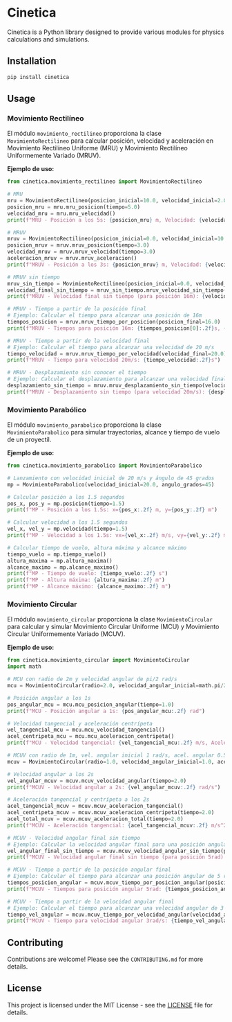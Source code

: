 # Cinetica

Cinetica is a Python library designed to provide various modules for physics calculations and simulations.

## Installation

```bash
pip install cinetica
```

## Usage

### Movimiento Rectilíneo

El módulo `movimiento_rectilineo` proporciona la clase `MovimientoRectilineo` para calcular posición, velocidad y aceleración en Movimiento Rectilíneo Uniforme (MRU) y Movimiento Rectilíneo Uniformemente Variado (MRUV).

**Ejemplo de uso:**

```python
from cinetica.movimiento_rectilineo import MovimientoRectilineo

# MRU
mru = MovimientoRectilineo(posicion_inicial=10.0, velocidad_inicial=2.0)
posicion_mru = mru.mru_posicion(tiempo=5.0)
velocidad_mru = mru.mru_velocidad()
print(f"MRU - Posición a los 5s: {posicion_mru} m, Velocidad: {velocidad_mru} m/s")

# MRUV
mruv = MovimientoRectilineo(posicion_inicial=0.0, velocidad_inicial=10.0, aceleracion_inicial=2.0)
posicion_mruv = mruv.mruv_posicion(tiempo=3.0)
velocidad_mruv = mruv.mruv_velocidad(tiempo=3.0)
aceleracion_mruv = mruv.mruv_aceleracion()
print(f"MRUV - Posición a los 3s: {posicion_mruv} m, Velocidad: {velocidad_mruv} m/s, Aceleración: {aceleracion_mruv} m/s^2")

# MRUV sin tiempo
mruv_sin_tiempo = MovimientoRectilineo(posicion_inicial=0.0, velocidad_inicial=0.0, aceleracion_inicial=2.0)
velocidad_final_sin_tiempo = mruv_sin_tiempo.mruv_velocidad_sin_tiempo(posicion_final=16.0)
print(f"MRUV - Velocidad final sin tiempo (para posición 16m): {velocidad_final_sin_tiempo} m/s")

# MRUV - Tiempo a partir de la posición final
# Ejemplo: Calcular el tiempo para alcanzar una posición de 16m
tiempos_posicion = mruv.mruv_tiempo_por_posicion(posicion_final=16.0)
print(f"MRUV - Tiempos para posición 16m: {tiempos_posicion[0]:.2f}s, {tiempos_posicion[1]:.2f}s")

# MRUV - Tiempo a partir de la velocidad final
# Ejemplo: Calcular el tiempo para alcanzar una velocidad de 20 m/s
tiempo_velocidad = mruv.mruv_tiempo_por_velocidad(velocidad_final=20.0)
print(f"MRUV - Tiempo para velocidad 20m/s: {tiempo_velocidad:.2f}s")

# MRUV - Desplazamiento sin conocer el tiempo
# Ejemplo: Calcular el desplazamiento para alcanzar una velocidad final de 20 m/s
desplazamiento_sin_tiempo = mruv.mruv_desplazamiento_sin_tiempo(velocidad_final=20.0)
print(f"MRUV - Desplazamiento sin tiempo (para velocidad 20m/s): {desplazamiento_sin_tiempo:.2f}m")
```

### Movimiento Parabólico

El módulo `movimiento_parabolico` proporciona la clase `MovimientoParabolico` para simular trayectorias, alcance y tiempo de vuelo de un proyectil.

**Ejemplo de uso:**

```python
from cinetica.movimiento_parabolico import MovimientoParabolico

# Lanzamiento con velocidad inicial de 20 m/s y ángulo de 45 grados
mp = MovimientoParabolico(velocidad_inicial=20.0, angulo_grados=45)

# Calcular posición a los 1.5 segundos
pos_x, pos_y = mp.posicion(tiempo=1.5)
print(f"MP - Posición a los 1.5s: x={pos_x:.2f} m, y={pos_y:.2f} m")

# Calcular velocidad a los 1.5 segundos
vel_x, vel_y = mp.velocidad(tiempo=1.5)
print(f"MP - Velocidad a los 1.5s: vx={vel_x:.2f} m/s, vy={vel_y:.2f} m/s")

# Calcular tiempo de vuelo, altura máxima y alcance máximo
tiempo_vuelo = mp.tiempo_vuelo()
altura_maxima = mp.altura_maxima()
alcance_maximo = mp.alcance_maximo()
print(f"MP - Tiempo de vuelo: {tiempo_vuelo:.2f} s")
print(f"MP - Altura máxima: {altura_maxima:.2f} m")
print(f"MP - Alcance máximo: {alcance_maximo:.2f} m")
```

### Movimiento Circular

El módulo `movimiento_circular` proporciona la clase `MovimientoCircular` para calcular y simular Movimiento Circular Uniforme (MCU) y Movimiento Circular Uniformemente Variado (MCUV).

**Ejemplo de uso:**

```python
from cinetica.movimiento_circular import MovimientoCircular
import math

# MCU con radio de 2m y velocidad angular de pi/2 rad/s
mcu = MovimientoCircular(radio=2.0, velocidad_angular_inicial=math.pi/2)

# Posición angular a los 1s
pos_angular_mcu = mcu.mcu_posicion_angular(tiempo=1.0)
print(f"MCU - Posición angular a 1s: {pos_angular_mcu:.2f} rad")

# Velocidad tangencial y aceleración centrípeta
vel_tangencial_mcu = mcu.mcu_velocidad_tangencial()
acel_centripeta_mcu = mcu.mcu_aceleracion_centripeta()
print(f"MCU - Velocidad tangencial: {vel_tangencial_mcu:.2f} m/s, Aceleración centrípeta: {acel_centripeta_mcu:.2f} m/s^2")

# MCUV con radio de 1m, vel. angular inicial 1 rad/s, acel. angular 0.5 rad/s^2
mcuv = MovimientoCircular(radio=1.0, velocidad_angular_inicial=1.0, aceleracion_angular_inicial=0.5)

# Velocidad angular a los 2s
vel_angular_mcuv = mcuv.mcuv_velocidad_angular(tiempo=2.0)
print(f"MCUV - Velocidad angular a 2s: {vel_angular_mcuv:.2f} rad/s")

# Aceleración tangencial y centrípeta a los 2s
acel_tangencial_mcuv = mcuv.mcuv_aceleracion_tangencial()
acel_centripeta_mcuv = mcuv.mcuv_aceleracion_centripeta(tiempo=2.0)
acel_total_mcuv = mcuv.mcuv_aceleracion_total(tiempo=2.0)
print(f"MCUV - Aceleración tangencial: {acel_tangencial_mcuv:.2f} m/s^2, Aceleración centrípeta: {acel_centripeta_mcuv:.2f} m/s^2, Aceleración total: {acel_total_mcuv:.2f} m/s^2")

# MCUV - Velocidad angular final sin tiempo
# Ejemplo: Calcular la velocidad angular final para una posición angular de 5 rad
vel_angular_final_sin_tiempo = mcuv.mcuv_velocidad_angular_sin_tiempo(posicion_angular_final=5.0)
print(f"MCUV - Velocidad angular final sin tiempo (para posición 5rad): {vel_angular_final_sin_tiempo:.2f} rad/s")

# MCUV - Tiempo a partir de la posición angular final
# Ejemplo: Calcular el tiempo para alcanzar una posición angular de 5 rad
tiempos_posicion_angular = mcuv.mcuv_tiempo_por_posicion_angular(posicion_angular_final=5.0)
print(f"MCUV - Tiempos para posición angular 5rad: {tiempos_posicion_angular[0]:.2f}s, {tiempos_posicion_angular[1]:.2f}s")

# MCUV - Tiempo a partir de la velocidad angular final
# Ejemplo: Calcular el tiempo para alcanzar una velocidad angular de 3 rad/s
tiempo_vel_angular = mcuv.mcuv_tiempo_por_velocidad_angular(velocidad_angular_final=3.0)
print(f"MCUV - Tiempo para velocidad angular 3rad/s: {tiempo_vel_angular:.2f}s")
```

## Contributing

Contributions are welcome! Please see the `CONTRIBUTING.md` for more details.

## License

This project is licensed under the MIT License - see the [LICENSE](LICENSE) file for details.
